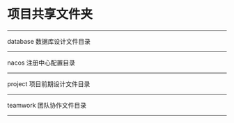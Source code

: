 
# 项目共享文件夹

---

database 数据库设计文件目录

---

nacos 注册中心配置目录

---

project 项目前期设计文件目录

---

teamwork 团队协作文件目录

---


